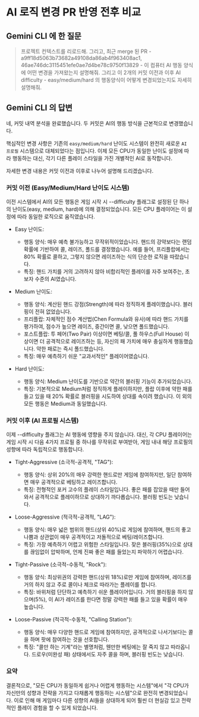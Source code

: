 # AI 로직 변경 PR 반영 전후 비교

## Gemini CLI 에 한 질문

> 프로젝트 컨텍스트를 리로드해. 그리고, 최근 merge 된 PR - a9ff18d5063b73682a49108da86ab4f963408ac1, 46ae746dc3115451efe0ae7d4be78c9750f13829 - 이 컴퓨터 AI 행동 양식에 어떤 변경을 가져왔는지 설명해줘. 그리고 이 2개의 커밋 이전과 이후 AI difficulty - easy/medium/hard 의 행동양식이 어떻게 변경되었는지도 자세히 설명해줘.

## Gemini CLI 의 답변

네, 커밋 내역 분석을 완료했습니다. 두 커밋은 AI의 행동 방식을 근본적으로 변경했습니다.

핵심적인 변경 사항은 기존의 `easy/medium/hard` 난이도 시스템이 완전히 새로운 `AI 프로필` 시스템으로
대체되었다는 점입니다. 이제 모든 CPU가 동일한 난이도 설정에 따라 행동하는 대신, 각기 다른 플레이 스타일을
가진 개별적인 AI로 동작합니다.

자세한 변경 내용은 커밋 이전과 이후로 나누어 설명해 드리겠습니다.

### 커밋 이전 (Easy/Medium/Hard 난이도 시스템)

이전 시스템에서 AI의 모든 행동은 게임 시작 시 --difficulty 플래그로 설정된 단 하나의 난이도(easy, medium,
hard)에 의해 결정되었습니다. 모든 CPU 플레이어는 이 설정에 따라 동일한 로직으로 움직였습니다.

* Easy 난이도:
    * 행동 양식: 매우 예측 불가능하고 무작위적이었습니다. 핸드의 강약보다는 랜덤 확률에 기반하여 콜,
      레이즈, 폴드를 결정했습니다. 예를 들어, 프리플랍에서는 80% 확률로 콜하고, 그렇지 않으면 레이즈하는
      식의 단순한 로직을 따랐습니다.
    * 특징: 핸드 가치를 거의 고려하지 않아 비합리적인 플레이를 자주 보여주는, 초보자 수준의 AI였습니다.

* Medium 난이도:
    * 행동 양식: 계산된 핸드 강점(Strength)에 따라 정직하게 플레이했습니다. 블러핑이 전혀 없었습니다.
    * 프리플랍: 자체적인 점수 계산법(Chen Formula와 유사)에 따라 핸드 가치를 평가하여, 점수가 높으면
      레이즈, 중간이면 콜, 낮으면 폴드했습니다.
    * 포스트플랍: 투 페어(Two Pair) 이상이면 베팅/콜, 풀 하우스(Full House) 이상이면 더 공격적으로
      레이즈하는 등, 자신의 패 가치에 매우 충실하게 행동했습니다. 약한 패로는 즉시 폴드했습니다.
    * 특징: 매우 예측하기 쉬운 "교과서적인" 플레이어였습니다.

* Hard 난이도:
    * 행동 양식: Medium 난이도를 기반으로 약간의 블러핑 기능이 추가되었습니다.
    * 특징: 기본적으로 Medium처럼 정직하게 플레이하지만, 플랍 이후에 약한 패를 들고 있을 때 20% 확률로
      블러핑을 시도하여 상대를 속이려 했습니다. 이 외의 모든 행동은 Medium과 동일했습니다.

### 커밋 이후 (AI 프로필 시스템)

이제 --difficulty 플래그는 AI 행동에 영향을 주지 않습니다. 대신, 각 CPU 플레이어는 게임 시작 시 다음 4가지
프로필 중 하나를 무작위로 부여받아, 게임 내내 해당 프로필의 성향에 따라 독립적으로 행동합니다.

* Tight-Aggressive (소극적-공격적, "TAG"):
    * 행동 양식: 상위 20%의 매우 강력한 핸드로만 게임에 참여하지만, 일단 참여하면 매우 공격적으로 베팅하고
      레이즈합니다.
    * 특징: 전형적인 포커 고수의 플레이 스타일입니다. 좋은 패를 잡았을 때만 들어와서 공격적으로
      플레이하므로 상대하기 까다롭습니다. 블러핑 빈도는 낮습니다.

* Loose-Aggressive (적극적-공격적, "LAG"):
    * 행동 양식: 매우 넓은 범위의 핸드(상위 40%)로 게임에 참여하며, 핸드의 좋고 나쁨과 상관없이 매우
      공격적이고 저돌적으로 베팅/레이즈합니다.
    * 특징: 가장 예측하기 어렵고 위험한 스타일입니다. 잦은 블러핑(35%)으로 상대를 끊임없이 압박하며, 언제
      진짜 좋은 패를 들었는지 파악하기 어렵습니다.

* Tight-Passive (소극적-수동적, "Rock"):
    * 행동 양식: 최상위권의 강력한 핸드(상위 18%)로만 게임에 참여하며, 레이즈를 거의 하지 않고 주로 콜이나
      체크로 따라가는 플레이를 합니다.
    * 특징: 바위처럼 단단하고 예측하기 쉬운 플레이어입니다. 거의 블러핑을 하지 않으며(5%), 이 AI가 레이즈를
      한다면 정말 강력한 패를 들고 있을 확률이 매우 높습니다.

* Loose-Passive (적극적-수동적, "Calling Station"):
    * 행동 양식: 매우 다양한 핸드로 게임에 참여하지만, 공격적으로 나서기보다는 콜을 하며 팟에 참여하는 것을
      선호합니다.
    * 특징: "콜만 하는 기계"라는 별명처럼, 웬만한 베팅에는 잘 죽지 않고 따라옵니다. 드로우(미완성 패)
      상태에서도 자주 콜을 하며, 블러핑 빈도는 낮습니다.

### 요약

결론적으로, "모든 CPU가 동일하게 쉽거나 어렵게 행동하는 시스템"에서 "각 CPU가 자신만의 성향과 전략을
가지고 다채롭게 행동하는 시스템"으로 완전히 변경되었습니다. 이로 인해 매 게임마다 다른 성향의 AI들을
상대하게 되어 훨씬 더 현실감 있고 전략적인 플레이 경험을 할 수 있게 되었습니다.
